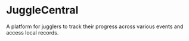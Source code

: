 # JuggleCentral
A platform for jugglers to track their progress across various events and access local records.
